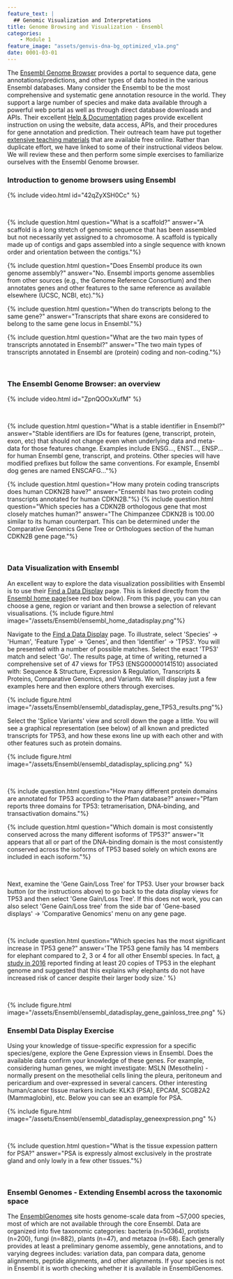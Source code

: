 ```yaml
---
feature_text: |
  ## Genomic Visualization and Interpretations
title: Genome Browsing and Visualization - Ensembl
categories:
    - Module 1
feature_image: "assets/genvis-dna-bg_optimized_v1a.png"
date: 0001-03-01
---
```


The [Ensembl Genome Browser](http://www.ensembl.org/index.html) provides a portal to sequence data, gene annotations/predictions, and other types of data hosted in the various Ensembl databases. Many consider the Ensembl to be the most comprehensive and systematic gene annotation resource in the world. They support a large number of species and make data available through a powerful web portal as well as through direct database downloads and APIs. Their excellent [Help & Documentation](http://www.ensembl.org/info/index.html) pages provide excellent instruction on using the website, data access, APIs, and their procedures for gene annotation and prediction. Their outreach team have put together [extensive teaching materials](http://www.ensembl.org/info/website/tutorials/index.html) that are available free online. Rather than duplicate effort, we have linked to some of their instructional videos below. We will review these and then perform some simple exercises to familiarize ourselves with the Ensembl Genome browser.

### Introduction to genome browsers using Ensembl

{% include video.html id="42qZyXSH0Cc" %}
<p><br></p>
{% include question.html question="What is a scaffold?" answer="A scaffold is a long stretch of genomic sequence that has been assembled but not necessarily yet assigned to a chromosome. A scaffold is typically made up of contigs and gaps assembled into a single sequence with known order and orientation between the contigs."%}

{% include question.html question="Does Ensembl produce its own genome assembly?" answer="No. Ensembl imports genome assemblies from other sources (e.g., the Genome Reference Consortium) and then annotates genes and other features to the same reference as available elsewhere (UCSC, NCBI, etc)."%}

{% include question.html question="When do transcripts belong to the same gene?" answer="Transcripts that share exons are considered to belong to the same gene locus in Ensembl."%}

{% include question.html question="What are the two main types of transcripts annotated in Ensembl?" answer="The two main types of transcripts annotated in Ensembl are (protein) coding and non-coding."%}
<p><br></p>

### The Ensembl Genome Browser: an overview

{% include video.html id="ZpnQOOxXufM" %}
<p><br></p>
{% include question.html question="What is a stable identifier in Ensembl?" answer="Stable identifiers are IDs for features (gene, transcript, protein, exon, etc) that should not change even when underlying data and meta-data for those features change. Examples include ENSG..., ENST..., ENSP... for human Ensembl gene, transcript, and proteins. Other species will have modified prefixes but follow the same conventions. For example, Ensembl dog genes are named ENSCAFG..."%}

{% include question.html question="How many protein coding transcripts does human CDKN2B have?" answer="Ensembl has two protein coding transcripts annotated for human CDKN2B."%}
{% include question.html question="Which species has a CDKN2B orthologous gene that most closely matches human?" answer="The Chimpanzee CDKN2B is 100.00 similar to its human counterpart. This can be determined under the Comparative Genomics Gene Tree or Orthologues section of the human CDKN2B gene page."%}
<p><br></p>

### Data Visualization with Ensembl

An excellent way to explore the data visualization possibilities with Ensembl is to use their [Find a Data Display](http://www.ensembl.org/info/website/gallery.html) page. This is linked directly from the [Ensembl home page](http://www.ensembl.org/index.html)(see red box below). From this page, you can you can choose a gene, region or variant and then browse a selection of relevant visualisations. 
{% include figure.html image="/assets/Ensembl/ensembl_home_datadisplay.png"%}

Navigate to the [Find a Data Display](http://www.ensembl.org/info/website/gallery.html) page. To illustrate, select 'Species' -> 'Human', 'Feature Type' -> 'Genes', and then 'Identifier' -> 'TP53'. You will be presented with a number of possible matches. Select the exact 'TP53' match and select 'Go'. The results page, at time of writing, returned a comprehensive set of 47 views for TP53 (ENSG00000141510) associated with: Sequence & Structure, Expression & Regulation, Transcripts & Proteins, Comparative Genomics, and Variants. We will display just a few examples here and then explore others through exercises.   

{% include figure.html image="/assets/Ensembl/ensembl_datadisplay_gene_TP53_results.png"%}

Select the 'Splice Variants' view and scroll down the page a little. You will see a graphical representation (see below) of all known and predicted transcripts for TP53, and how these exons line up with each other and with other features such as protein domains.  

{% include figure.html image="/assets/Ensembl/ensembl_datadisplay_splicing.png" %}

<p><br></p>
{% include question.html question="How many different protein domains are annotated for TP53 according to the Pfam database?" answer="Pfam reports three domains for TP53: tetramerisation, DNA-binding, and transactivation domains."%}

{% include question.html question="Which domain is most consistently conserved across the many different isoforms of TP53?" answer="It appears that all or part of the DNA-binding domain is the most consistently conserved across the isoforms of TP53 based solely on which exons are included in each isoform."%}
<p><br></p>

Next, examine the 'Gene Gain/Loss Tree' for TP53. User your browser back button (or the instructions above) to go back to the data display views for TP53 and then select 'Gene Gain/Loss Tree'. If this does not work, you can also select 'Gene Gain/Loss tree' from the side bar of 'Gene-based displays' -> 'Comparative Genomics' menu on any gene page.

<p><br></p>
{% include question.html question="Which species has the most significant increase in TP53 gene?" answer='The TP53 gene family has 14 members for elephant compared to 2, 3 or 4 for all other Ensembl species. In fact, <a href="https://www.ncbi.nlm.nih.gov/pmc/articles/PMC5061548/">a study in 2016</a> reported finding at least 20 copies of TP53 in the elephant genome and suggested that this explains why elephants do not have increased risk of cancer despite their larger body size.' %}
<p><br></p>

{% include figure.html image="/assets/Ensembl/ensembl_datadisplay_gene_gainloss_tree.png" %}

### Ensembl Data Display Exercise

Using your knowledge of tissue-specific expression for a specific species/gene, explore the Gene Expression views in Ensembl. Does the available data confirm your knowledge of these genes. For example, considering human genes, we might investigate: MSLN (Mesothelin) - normally present on the mesothelial cells lining the pleura, peritoneum and pericardium and over-expressed in several cancers. Other interesting human/cancer tissue markers include: KLK3 (PSA), EPCAM, SCGB2A2 (Mammaglobin), etc. Below you can see an example for PSA. 

{% include figure.html image="/assets/Ensembl/ensembl_datadisplay_geneexpression.png" %}

<p><br></p>
{% include question.html question="What is the tissue expession pattern for PSA?" answer="PSA is expressly almost exclusively in the prostrate gland and only lowly in a few other tissues."%}
<p><br></p>

### Ensembl Genomes - Extending Ensembl across the taxonomic space
The [EnsemblGenomes](http://ensemblgenomes.org/) site hosts genome-scale data from ~57,000 species, most of which are not available through the core Ensembl. Data are organized into five taxonomic categories: bacteria (n=50364), protists (n=200), fungi (n=882), plants (n=47), and metazoa (n=68). Each generally provides at least a preliminary genome assembly, gene annotations, and to varying degrees includes: variation data, pan compara data, genome alignments, peptide alignments, and other alignments. If your species is not in Ensembl it is worth checking whether it is available in EnsemblGenomes.


